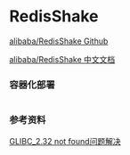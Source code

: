 # RedisShake

[alibaba/RedisShake Github](https://github.com/alibaba/RedisShake)

[alibaba/RedisShake 中文文档](https://github.com/alibaba/RedisShake/wiki)

### 容器化部署

```sh

```

### 参考资料

[GLIBC_2.32 not found问题解决](https://blog.csdn.net/qq_30374237/article/details/122346535)
